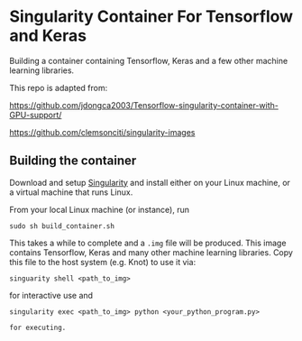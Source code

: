 # Singularity Container For Tensorflow and Keras
Building a container containing Tensorflow, Keras and a few other machine learning libraries. 

This repo is adapted from:

https://github.com/jdongca2003/Tensorflow-singularity-container-with-GPU-support/

https://github.com/clemsonciti/singularity-images

## Building the container

Download and setup [Singularity](http://singularity.lbl.gov/) and install either on your Linux machine, or a virtual machine that runs Linux.

From your local Linux machine (or instance), run
```shell
sudo sh build_container.sh
```

This takes a while to complete and a `.img` file will be produced. This image contains Tensorflow, Keras
and many other machine learning libraries. Copy this file to the host system (e.g. Knot) to use it via:

```shell
singuarity shell <path_to_img>
```

for interactive use and

```shell 
singularity exec <path_to_img> python <your_python_program.py>

for executing.
